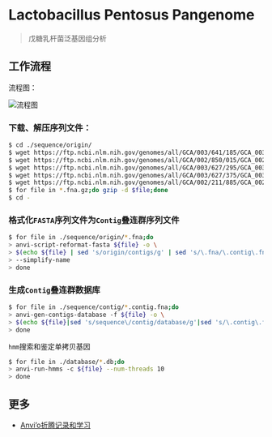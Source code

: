 # Lactobacillus Pentosus Pangenome

> 戊糖乳杆菌泛基因组分析

## 工作流程

流程图：

![流程图]()

### 下载、解压序列文件：

```bash
$ cd ./sequence/origin/
$ wget https://ftp.ncbi.nlm.nih.gov/genomes/all/GCA/003/641/185/GCA_003641185.1_ASM364118v1/GCA_003641185.1_ASM364118v1_genomic.fna.gz -O "DSM 20314.fna.gz"
$ wget https://ftp.ncbi.nlm.nih.gov/genomes/all/GCA/002/850/015/GCA_002850015.1_ASM285001v1/GCA_002850015.1_ASM285001v1_genomic.fna.gz -O BGM48.fna.gz
$ wget https://ftp.ncbi.nlm.nih.gov/genomes/all/GCA/003/627/295/GCA_003627295.1_ASM362729v1/GCA_003627295.1_ASM362729v1_genomic.fna.gz -O ZFM222.fna.gz
$ wget https://ftp.ncbi.nlm.nih.gov/genomes/all/GCA/003/627/375/GCA_003627375.1_ASM362737v1/GCA_003627375.1_ASM362737v1_genomic.fna.gz -O ZFM94.fna.gz
$ wget https://ftp.ncbi.nlm.nih.gov/genomes/all/GCA/002/211/885/GCA_002211885.1_ASM221188v1/GCA_002211885.1_ASM221188v1_genomic.fna.gz -O SLC13.fna.gz
$ for file in *.fna.gz;do gzip -d $file;done
$ cd -
```

### 格式化`FASTA`序列文件为`Contig`叠连群序列文件

```bash
$ for file in ./sequence/origin/*.fna;do
> anvi-script-reformat-fasta ${file} -o \
> $(echo ${file} | sed 's/origin/contigs/g' | sed 's/\.fna/\.contig\.fna/g') \
> --simplify-name
> done
```

### 生成`Contig`叠连群数据库

```bash
$ for file in ./sequence/contig/*.contig.fna;do
> anvi-gen-contigs-database -f ${file} -o \
> $(echo ${file}|sed 's/sequence\/contig/database/g'|sed 's/\.contig\.fna/.db/g'|sed 's/ //g')
> done
```

`hmm`搜索和鉴定单拷贝基因

```bash
$ for file in ./database/*.db;do
> anvi-run-hmms -c ${file} --num-threads 10
> done
```

## 更多

- [Anvi’o折腾记录和学习](anvio.md)

